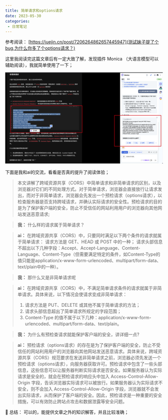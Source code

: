 ```yaml
---
title: 简单请求和options请求 
date: 2023-05-30
categories: 
 - 日常笔记
---
```

<Boxx type='tip' />

参考阅读： [https://juejin.cn/post/7206264862657445947](测试妹子提了个bug,为什么你多了个options请求？)

这里我阅读完这篇文章后有一定大致了解，发现插件 Monica （大语言模型可以辅助阅读），我就简单使用了一下；

![p1](../../img/2023/2023-05-30.png)

下面是我和ai的交流，看看是否真的提升了阅读体验；


> 本文讲解了跨域资源共享（CORS）中简单请求和非简单请求的区别，以及浏览器对它们的不同处理方式。对于简单请求，浏览器会直接放行让请求发出，而对于非简单请求，浏览器会先发出一个预检请求（options请求），以检查服务器是否支持跨域请求，并确认实际请求的安全性。预检请求的目的是为了保护客户端的安全，防止不受信任的网站利用用户的浏览器向其他网站发送恶意请求;


> <b>我：</b> 什么样的请求属于简单请求？

> <b>ai：</b> 在跨域资源共享（CORS）中，只要同时满足以下两个条件的请求就属于简单请求：
请求方法是 GET、HEAD 或 POST 中的一种；
请求头部信息不超出以下几种字段：Accept、Accept-Language、Content-Language、Content-Type（但需要满足特定的条件，如Content-Type的值只能是application/x-www-form-urlencoded、multipart/form-data、text/plain中的一种）。


> <b>我：</b> 那什么又是非简单请求呢

> <b>ai：</b> 在跨域资源共享（CORS）中，不满足简单请求条件的请求就属于非简单请求。具体来说，以下情况会使请求变成非简单请求：
> 1. 请求方法是 PUT、DELETE 或其他不属于简单请求的方法；
> 2. 请求头部信息超出了简单请求所规定的字段范围；
> 3. Content-Type 的值不属于以下几种：application/x-www-form-urlencoded、multipart/form-data、text/plain。


> <b>我：</b>  为什么有预检查请求就能保护客户端的安全，讲详细一点?

> <b>ai：</b>  预检请求（options请求）的存在是为了保护客户端的安全，防止不受信任的网站利用用户的浏览器向其他网站发送恶意请求。具体来说，跨域资源共享（CORS）规范要求在发送非简单请求之前，浏览器必须先发送一个预检请求（options请求），向服务器获取许可。预检请求中包含了一些头部信息，这些信息可以让服务器判断实际请求是否安全。如果服务器认为实际请求是安全的，就会在预检请求的响应头中加入 Access-Control-Allow-Origin 字段，告诉浏览器实际请求可以被放行。如果服务器认为实际请求不安全，则不会加入 Access-Control-Allow-Origin 字段，浏览器就不会发出实际请求，从而保护了客户端的安全。因此，预检请求是一种重要的安全措施，可以有效防止跨站点攻击和数据泄露等安全问题。


:strawberry:  总结： 可以的，能提供文章之外的知识解答，并且比较准确；
